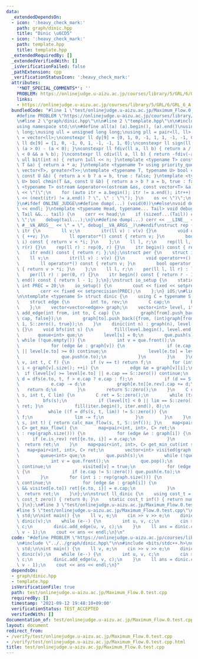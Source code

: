 ```yaml
---
data:
  _extendedDependsOn:
  - icon: ':heavy_check_mark:'
    path: graph/dinic.hpp
    title: "Dinic \u6CD5"
  - icon: ':heavy_check_mark:'
    path: template.hpp
    title: template.hpp
  _extendedRequiredBy: []
  _extendedVerifiedWith: []
  _isVerificationFailed: false
  _pathExtension: cpp
  _verificationStatusIcon: ':heavy_check_mark:'
  attributes:
    '*NOT_SPECIAL_COMMENTS*': ''
    PROBLEM: https://onlinejudge.u-aizu.ac.jp/courses/library/5/GRL/6/GRL_6_A
    links:
    - https://onlinejudge.u-aizu.ac.jp/courses/library/5/GRL/6/GRL_6_A
  bundledCode: "#line 1 \"test/onlinejudge.u-aizu.ac.jp/Maximum_Flow.0.test.cpp\"\n\
    #define PROBLEM \"https://onlinejudge.u-aizu.ac.jp/courses/library/5/GRL/6/GRL_6_A\"\
    \n#line 2 \"graph/dinic.hpp\"\n\n#line 2 \"template.hpp\"\n\n#include <bits/stdc++.h>\n\
    using namespace std;\n\n#define all(a) (a).begin(), (a).end()\nusing ll = long\
    \ long;\nusing ull = unsigned long long;\nusing pll = pair<ll, ll>;\nusing vll\
    \ = vector<ll>;\nconstexpr ll dy[9] = {0, 1, 0, -1, 1, 1, -1, -1, 0};\nconstexpr\
    \ ll dx[9] = {1, 0, -1, 0, 1, -1, -1, 1, 0};\nconstexpr ll sign(ll a) { return\
    \ (a > 0) - (a < 0); }\nconstexpr ll fdiv(ll a, ll b) { return a / b - ((a ^ b)\
    \ < 0 && a % b); }\nconstexpr ll cdiv(ll a, ll b) { return -fdiv(-a, b); }\nconstexpr\
    \ ull bit(int n) { return 1ull << n; }\ntemplate <typename T> constexpr T sq(const\
    \ T &a) { return a * a; }\ntemplate <typename T> using priority_queue_rev = priority_queue<T,\
    \ vector<T>, greater<T>>;\ntemplate <typename T, typename U> bool chmax(T &a,\
    \ const U &b) { return a < b ? a = b, true : false; }\ntemplate <typename T, typename\
    \ U> bool chmin(T &a, const U &b) { return a > b ? a = b, true : false; }\ntemplate\
    \ <typename T> ostream &operator<<(ostream &os, const vector<T> &a) {\n    os\
    \ << \"(\";\n    for (auto itr = a.begin(); itr != a.end(); itr++) { os << *itr\
    \ << (next(itr) != a.end() ? \", \" : \"\"); }\n    os << \")\";\n    return os;\n\
    }\n#ifdef ONLINE_JUDGE\n#define dump(...) (void(0))\n#else\nvoid debug() { cerr\
    \ << endl; }\ntemplate <typename Head, typename... Tail> void debug(Head &&head,\
    \ Tail &&... tail) {\n    cerr << head;\n    if (sizeof...(Tail)) cerr << \",\
    \ \";\n    debug(tail...);\n}\n#define dump(...) cerr << __LINE__ << \": \" <<\
    \ #__VA_ARGS__ << \" = \", debug(__VA_ARGS__)\n#endif\nstruct rep {\n    struct\
    \ itr {\n        ll v;\n        itr(ll v) : v(v) {}\n        void operator++()\
    \ { ++v; }\n        ll operator*() const { return v; }\n        bool operator!=(itr\
    \ i) const { return v < *i; }\n    };\n    ll l, r;\n    rep(ll l, ll r) : l(l),\
    \ r(r) {}\n    rep(ll r) : rep(0, r) {}\n    itr begin() const { return l; };\n\
    \    itr end() const { return r; };\n};\nstruct per {\n    struct itr {\n    \
    \    ll v;\n        itr(ll v) : v(v) {}\n        void operator++() { --v; }\n\
    \        ll operator*() const { return v; }\n        bool operator!=(itr i) const\
    \ { return v > *i; }\n    };\n    ll l, r;\n    per(ll l, ll r) : l(l), r(r) {}\n\
    \    per(ll r) : per(0, r) {}\n    itr begin() const { return r - 1; };\n    itr\
    \ end() const { return l - 1; };\n};\nstruct io_setup {\n    static constexpr\
    \ int PREC = 20;\n    io_setup() {\n        cout << fixed << setprecision(PREC);\n\
    \        cerr << fixed << setprecision(PREC);\n    };\n} iOS;\n#line 4 \"graph/dinic.hpp\"\
    \n\ntemplate <typename S> struct dinic {\n    using C = typename S::cost_t;\n\
    \    struct edge {\n        int to, rev;\n        C cap;\n        bool is_rev;\n\
    \    };\n    vector<vector<edge>> graph;\n    vector<int> level, iter;\n    void\
    \ add_edge(int from, int to, C cap) {\n        graph[from].push_back({to, (int)graph[to].size(),\
    \ cap, false});\n        graph[to].push_back({from, (int)graph[from].size() -\
    \ 1, S::zero(), true});\n    }\n    dinic(int n) : graph(n), level(n), iter(n)\
    \ {}\n    void bfs(int s) {\n        fill(level.begin(), level.end(), -1);\n \
    \       queue<int> que;\n        level[s] = 0;\n        que.push(s);\n       \
    \ while (!que.empty()) {\n            int v = que.front();\n            que.pop();\n\
    \            for (edge &e : graph[v]) {\n                if (e.cap == S::zero()\
    \ || level[e.to] >= 0) continue;\n                level[e.to] = level[v] + 1;\n\
    \                que.push(e.to);\n            }\n        }\n    }\n    C dfs(int\
    \ v, int t, C f) {\n        if (v == t) return f;\n        for (int &i = iter[v];\
    \ i < graph[v].size(); ++i) {\n            edge &e = graph[v][i];\n          \
    \  if (level[v] >= level[e.to] || e.cap == S::zero()) continue;\n            C\
    \ d = dfs(e.to, t, f > e.cap ? e.cap : f);\n            if (d == S::zero()) continue;\n\
    \            e.cap -= d;\n            graph[e.to][e.rev].cap += d;\n         \
    \   return d;\n        }\n        return S::zero();\n    }\n    C calc_max_flow(int\
    \ s, int t, C lim) {\n        C ret = S::zero();\n        while (true) {\n   \
    \         bfs(s);\n            if (level[t] < 0 || lim == S::zero()) { return\
    \ ret; }\n            fill(iter.begin(), iter.end(), 0);\n            C f;\n \
    \           while ((f = dfs(s, t, lim)) != S::zero()) {\n                ret +=\
    \ f;\n                lim -= f;\n            }\n        }\n    }\n    C calc_max_flow(int\
    \ s, int t) { return calc_max_flow(s, t, S::inf()); }\n    map<pair<int, int>,\
    \ C> get_max_flow() {\n        map<pair<int, int>, C> ret;\n        for (int i\
    \ : rep(graph.size())) {\n            for (edge &e : graph[i]) {\n           \
    \     if (e.is_rev) ret[{e.to, i}] = e.cap;\n            }\n        }\n      \
    \  return ret;\n    }\n    map<pair<int, int>, C> get_min_cut(int s) {\n     \
    \   map<pair<int, int>, C> ret;\n        vector<int> visited(graph.size());\n\
    \        queue<int> que;\n        que.push(s);\n        while (!que.empty()) {\n\
    \            int v = que.front();\n            que.pop();\n            if (visited[v])\
    \ continue;\n            visited[v] = true;\n            for (edge &e : graph[v])\
    \ {\n                if (e.cap != S::zero()) que.push(e.to);\n            }\n\
    \        }\n        for (int i : rep(graph.size())) {\n            if (visited[i])\
    \ continue;\n            for (edge &e : graph[i]) {\n                if (e.is_rev\
    \ && visited[e.to]) ret[{e.to, i}] = e.cap;\n            }\n        }\n      \
    \  return ret;\n    }\n};\n\nstruct ll_dinic {\n    using cost_t = ll;\n    static\
    \ cost_t zero() { return 0; }\n    static cost_t inf() { return numeric_limits<cost_t>::max();\
    \ }\n};\n#line 3 \"test/onlinejudge.u-aizu.ac.jp/Maximum_Flow.0.test.cpp\"\n\n\
    #line 5 \"test/onlinejudge.u-aizu.ac.jp/Maximum_Flow.0.test.cpp\"\nusing namespace\
    \ std;\n\nint main() {\n    ll v, e;\n    cin >> v >> e;\n    dinic<ll_dinic>\
    \ dinic(v);\n    while (e--) {\n        int u, v, c;\n        cin >> u >> v >>\
    \ c;\n        dinic.add_edge(u, v, c);\n    }\n    ll ans = dinic.calc_max_flow(0,\
    \ v - 1);\n    cout << ans << endl;\n}\n"
  code: "#define PROBLEM \"https://onlinejudge.u-aizu.ac.jp/courses/library/5/GRL/6/GRL_6_A\"\
    \n#include \"../../graph/dinic.hpp\"\n\n#include <bits/stdc++.h>\nusing namespace\
    \ std;\n\nint main() {\n    ll v, e;\n    cin >> v >> e;\n    dinic<ll_dinic>\
    \ dinic(v);\n    while (e--) {\n        int u, v, c;\n        cin >> u >> v >>\
    \ c;\n        dinic.add_edge(u, v, c);\n    }\n    ll ans = dinic.calc_max_flow(0,\
    \ v - 1);\n    cout << ans << endl;\n}"
  dependsOn:
  - graph/dinic.hpp
  - template.hpp
  isVerificationFile: true
  path: test/onlinejudge.u-aizu.ac.jp/Maximum_Flow.0.test.cpp
  requiredBy: []
  timestamp: '2021-09-12 19:48:10+09:00'
  verificationStatus: TEST_ACCEPTED
  verifiedWith: []
documentation_of: test/onlinejudge.u-aizu.ac.jp/Maximum_Flow.0.test.cpp
layout: document
redirect_from:
- /verify/test/onlinejudge.u-aizu.ac.jp/Maximum_Flow.0.test.cpp
- /verify/test/onlinejudge.u-aizu.ac.jp/Maximum_Flow.0.test.cpp.html
title: test/onlinejudge.u-aizu.ac.jp/Maximum_Flow.0.test.cpp
---
```

